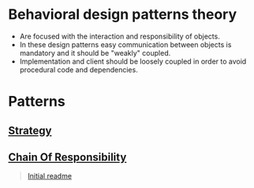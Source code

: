 # Behavioral design patterns theory
- Are focused with the interaction and responsibility of objects.
- In these design patterns easy communication between objects is mandatory and it should be "weakly" coupled.
- Implementation and client should be loosely coupled in order to avoid procedural code and dependencies.

# Patterns
## [Strategy](./Strategy.ts)
## [Chain Of Responsibility](./ChainOfResponsibility.ts)

> [Initial readme](./../../readme.md)